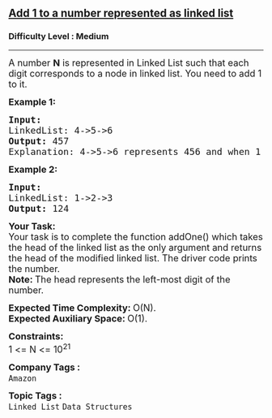 <h2><a href="https://www.geeksforgeeks.org/problems/add-1-to-a-number-represented-as-linked-list/1">Add 1 to a number represented as linked list</a></h2><h3>Difficulty Level : Medium</h3><hr><div class="problems_problem_content__Xm_eO"><p><span style="font-size: 18px;">A number&nbsp;<strong>N</strong>&nbsp;is represented in Linked List such that each digit corresponds to a node in linked list. You need to add 1 to it.</span></p>
<p><span style="font-size: 18px;"><strong>Example 1:</strong></span></p>
<pre><span style="font-size: 18px;"><strong>Input:
</strong>LinkedList: 4-&gt;5-&gt;6
<strong>Output: </strong>457<br>Explanation: 4-&gt;5-&gt;6 represents 456 and when 1 is added it becomes 457. </span>
</pre>
<p><span style="font-size: 18px;"><strong>Example 2:</strong></span></p>
<pre><span style="font-size: 18px;"><strong>Input:
</strong>LinkedList: 1-&gt;2-&gt;3
<strong>Output: </strong>124&nbsp;</span></pre>
<p><span style="font-size: 18px;"><strong>Your Task:</strong><br>Your task is to complete the function addOne() which takes the head of the linked list as the only argument and returns the head of the modified linked list. The driver code prints the number.<br><strong>Note:&nbsp;</strong>The head represents the left-most digit of the number.</span></p>
<p><span style="font-size: 18px;"><strong>Expected Time Complexity:&nbsp;</strong>O(N).<br><strong>Expected Auxiliary Space:&nbsp;</strong>O(1).</span></p>
<p><span style="font-size: 18px;"><strong>Constraints:</strong><br>1 &lt;= N &lt;= 10<sup>21</sup></span></p></div><p><span style=font-size:18px><strong>Company Tags : </strong><br><code>Amazon</code>&nbsp;<br><p><span style=font-size:18px><strong>Topic Tags : </strong><br><code>Linked List</code>&nbsp;<code>Data Structures</code>&nbsp;